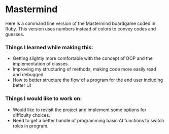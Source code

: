 # Mastermind

Here is a command line version of the Mastermind boardgame coded in Ruby.
This version uses numbers instead of colors to convey codes and guesses.

### Things I learned while making this:

- Getting slightly more comfortable with the concept of OOP and the implementation of classes.
- Improving my structuring of methods, making code more easily read and debugged
- How to better structure the flow of a program for the end user including better UI

### Things I would like to work on:

- Would like to revisit the project and implement some options for difficulty choices.
- Need to get a better handle of programming basic AI functions to switch roles in program.
